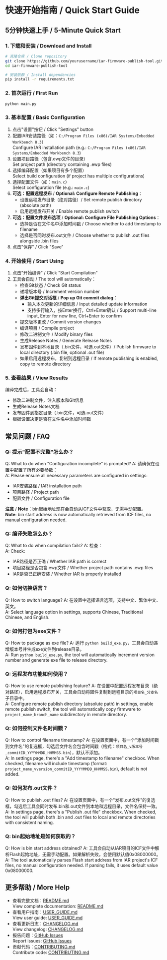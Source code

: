 # 快速开始指南 / Quick Start Guide

## 5分钟快速上手 / 5-Minute Quick Start

### 1. 下载和安装 / Download and Install

```bash
# 克隆仓库 / Clone repository
git clone https://github.com/yourusername/iar-firmware-publish-tool.git
cd iar-firmware-publish-tool

# 安装依赖 / Install dependencies
pip install -r requirements.txt
```

### 2. 首次运行 / First Run

```bash
python main.py
```

### 3. 基本配置 / Basic Configuration

1. 点击"设置"按钮 / Click "Settings" button
2. 配置IAR安装路径（如：`C:/Program Files (x86)/IAR Systems/Embedded Workbench 8.3`）  
   Configure IAR installation path (e.g.: `C:/Program Files (x86)/IAR Systems/Embedded Workbench 8.3`)
3. 设置项目路径（包含.ewp文件的目录）  
   Set project path (directory containing .ewp files)
4. 选择编译配置（如果项目有多个配置）  
   Select build configuration (if project has multiple configurations)
5. 选择配置文件（如：`main.c`）  
   Select configuration file (e.g.: `main.c`)
5. **可选：配置远程发布** / **Optional: Configure Remote Publishing**：
   - 设置远程发布目录（绝对路径）/ Set remote publish directory (absolute path)
   - 启用远程发布开关 / Enable remote publish switch
6. **可选：配置文件发布选项** / **Optional: Configure File Publishing Options**：
   - 选择是否在文件名中添加时间戳 / Choose whether to add timestamp to filename
   - 选择是否同时发布.out文件 / Choose whether to publish .out files alongside .bin files
7. 点击"保存" / Click "Save"

### 4. 开始使用 / Start Using

1. 点击"开始编译" / Click "Start Compilation"
2. 工具会自动 / The tool will automatically：
   - 检查Git状态 / Check Git status
   - 递增版本号 / Increment version number
   - **弹出Git提交对话框** / **Pop up Git commit dialog**：
     - 输入本次更新的详细信息 / Input detailed update information
     - 支持多行输入，按Enter换行，Ctrl+Enter确认 / Support multi-line input, Enter for new line, Ctrl+Enter to confirm
   - 提交版本更改 / Commit version changes
   - 编译项目 / Compile project
   - 修改二进制文件 / Modify binary files
   - 生成Release Notes / Generate Release Notes
   - 发布固件到本地目录（.bin文件，可选.out文件）/ Publish firmware to local directory (.bin file, optional .out file)
   - 如果启用远程发布，复制到远程目录 / If remote publishing is enabled, copy to remote directory

### 5. 查看结果 / View Results

编译完成后，工具会自动：
- 修改二进制文件，注入版本和Git信息
- 生成Release Notes文档
- 发布固件到指定目录（.bin文件，可选.out文件）
- 根据设置决定是否在文件名中添加时间戳

## 常见问题 / FAQ

### Q: 提示"配置不完整"怎么办？  
Q: What to do when "Configuration incomplete" is prompted?
A: 请确保在设置中配置了所有必要参数：  
A: Please ensure all necessary parameters are configured in settings:
- IAR安装路径 / IAR installation path
- 项目路径 / Project path
- 配置文件 / Configuration file

**注意** / **Note**：bin起始地址现在会自动从ICF文件中获取，无需手动配置。  
**Note**: bin start address is now automatically retrieved from ICF files, no manual configuration needed.

### Q: 编译失败怎么办？  
Q: What to do when compilation fails?
A: 检查：  
A: Check:
- IAR路径是否正确 / Whether IAR path is correct
- 项目路径是否包含.ewp文件 / Whether project path contains .ewp files
- IAR是否已正确安装 / Whether IAR is properly installed

### Q: 如何切换语言？  
Q: How to switch language?
A: 在设置中选择语言选项，支持中文、繁体中文、英文。  
A: Select language option in settings, supports Chinese, Traditional Chinese, and English.

### Q: 如何打包为exe文件？  
Q: How to package as exe file?
A: 运行 `python build_exe.py`，工具会自动递增版本号并生成exe文件到release目录。  
A: Run `python build_exe.py`, the tool will automatically increment version number and generate exe file to release directory.

### Q: 远程发布功能如何使用？  
Q: How to use remote publishing feature?
A: 在设置中配置远程发布目录（绝对路径），启用远程发布开关，工具会自动将固件复制到远程目录的`项目名_分支名`子目录中。  
A: Configure remote publish directory (absolute path) in settings, enable remote publish switch, the tool will automatically copy firmware to `project_name_branch_name` subdirectory in remote directory.

### Q: 如何控制文件名时间戳？  
Q: How to control filename timestamp?
A: 在设置页面中，有一个"添加时间戳到文件名"的复选框，勾选后文件名会包含时间戳（格式：`项目名_v版本号_commitID_YYYYMMDD_HHMMSS.bin`），默认不添加。  
A: In settings page, there's a "Add timestamp to filename" checkbox. When checked, filename will include timestamp (format: `project_name_vversion_commitID_YYYYMMDD_HHMMSS.bin`), default is not added.

### Q: 如何发布.out文件？  
Q: How to publish .out files?
A: 在设置页面中，有一个"发布.out文件"的复选框，勾选后工具会同时发布.bin和.out文件到本地和远程目录，文件名保持一致。  
A: In settings page, there's a "Publish .out file" checkbox. When checked, the tool will publish both .bin and .out files to local and remote directories with consistent naming.

### Q: bin起始地址是如何获取的？  
Q: How is bin start address obtained?
A: 工具会自动从IAR项目的ICF文件中解析Flash起始地址，无需手动配置。如果解析失败，会使用默认值0x08000000。  
A: The tool automatically parses Flash start address from IAR project's ICF files, no manual configuration needed. If parsing fails, it uses default value 0x08000000.

## 更多帮助 / More Help

- 查看完整文档：[README.md](README.md)  
  View complete documentation: [README.md](README.md)
- 查看用户指南：[USER_GUIDE.md](USER_GUIDE.md)  
  View user guide: [USER_GUIDE.md](USER_GUIDE.md)
- 查看更新日志：[CHANGELOG.md](CHANGELOG.md)  
  View changelog: [CHANGELOG.md](CHANGELOG.md)
- 报告问题：[GitHub Issues](https://github.com/yourusername/iar-firmware-publish-tool/issues)  
  Report issues: [GitHub Issues](https://github.com/yourusername/iar-firmware-publish-tool/issues)
- 贡献代码：[CONTRIBUTING.md](CONTRIBUTING.md)  
  Contribute code: [CONTRIBUTING.md](CONTRIBUTING.md)

